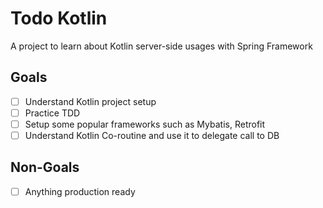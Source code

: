 # Todo Kotlin

A project to learn about Kotlin server-side usages with Spring Framework

## Goals

-[ ] Understand Kotlin project setup
-[ ] Practice TDD
-[ ] Setup some popular frameworks such as Mybatis, Retrofit
-[ ] Understand Kotlin Co-routine and use it to delegate call to DB

## Non-Goals

-[ ] Anything production ready

